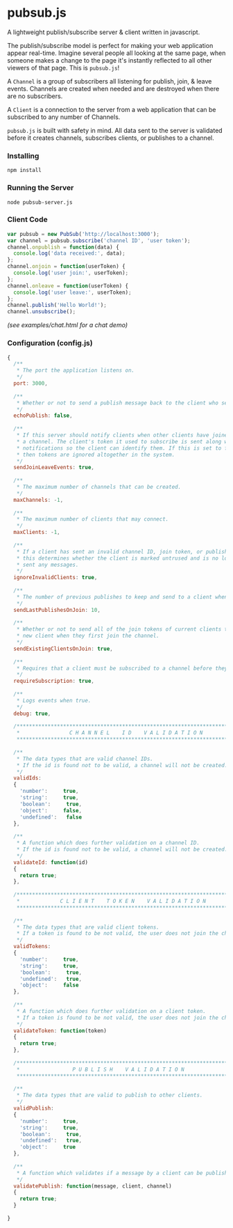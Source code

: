 # pubsub.js
A lightweight publish/subscribe server &amp; client written in javascript.

The publish/subscribe model is perfect for making your web application appear real-time. Imagine several people all looking at the same page, when someone makes a change to the page it's instantly reflected to all other viewers of that page. This is `pubsub.js`!  

A `Channel` is a group of subscribers all listening for publish, join, & leave events. Channels are created when needed and are destroyed when there are no subscribers.  
  
A `Client` is a connection to the server from a web application that can be subscribed to any number of Channels.  
  
`pubsub.js` is built with safety in mind. All data sent to the server is validated before it creates channels, subscribes clients, or publishes to a channel.  

### Installing

```
npm install
```

### Running the Server

```
node pubsub-server.js
```

### Client Code

```js
var pubsub = new PubSub('http://localhost:3000');
var channel = pubsub.subscribe('channel ID', 'user token');
channel.onpublish = function(data) {
  console.log('data received:', data);
};
channel.onjoin = function(userToken) {
  console.log('user join:', userToken);
};
channel.onleave = function(userToken) {
  console.log('user leave:', userToken);
};
channel.publish('Hello World!');
channel.unsubscribe();
```

*(see examples/chat.html for a chat demo)*

### Configuration (config.js)

```js
{
  /**
   * The port the application listens on.
   */
  port: 3000,
  
  /**
   * Whether or not to send a publish message back to the client who sent it.
   */
  echoPublish: false,
  
  /**
   * If this server should notify clients when other clients have joined or left
   * a channel. The client's token it used to subscribe is sent along with these
   * notifications so the client can identify them. If this is set to false
   * then tokens are ignored altogether in the system.
   */
  sendJoinLeaveEvents: true,
  
  /**
   * The maximum number of channels that can be created.
   */
  maxChannels: -1,
  
  /**
   * The maximum number of clients that may connect.
   */
  maxClients: -1,
  
  /**
   * If a client has sent an invalid channel ID, join token, or publish data
   * this determines whether the client is marked untrused and is no longer
   * sent any messages.
   */
  ignoreInvalidClients: true,
  
  /**
   * The number of previous publishes to keep and send to a client when they join.
   */
  sendLastPublishesOnJoin: 10,
  
  /**
   * Whether or not to send all of the join tokens of current clients to the 
   * new client when they first join the channel.
   */
  sendExistingClientsOnJoin: true,
  
  /**
   * Requires that a client must be subscribed to a channel before they can publish in it.
   */
  requireSubscription: true,
  
  /**
   * Logs events when true.
   */
  debug: true,
  
  /****************************************************************************
   *                C H A N N E L    I D    V A L I D A T I O N
   ****************************************************************************/
  
  /**
   * The data types that are valid channel IDs.
   * If the id is found not to be valid, a channel will not be created.
   */
  validIds: 
  {
    'number':     true,
    'string':     true,
    'boolean':     true,
    'object':     false,
    'undefined':   false
  },
  
  /**
   * A function which does further validation on a channel ID.
   * If the id is found not to be valid, a channel will not be created.
   */
  validateId: function(id)
  {
    return true;
  },
  
  /****************************************************************************
   *             C L I E N T    T O K E N    V A L I D A T I O N
   ****************************************************************************/
  
  /**
   * The data types that are valid client tokens.
   * If a token is found to be not valid, the user does not join the channel.
   */
  validTokens:
  {
    'number':     true,
    'string':     true,
    'boolean':     true,
    'undefined':   true,
    'object':     false
  },
  
  /**
   * A function which does further validation on a client token.
   * If a token is found to be not valid, the user does not join the channel.  
   */
  validateToken: function(token)
  {
    return true;
  },
  
  /****************************************************************************
   *                 P U B L I S H    V A L I D A T I O N
   ****************************************************************************/
  
  /**
   * The data types that are valid to publish to other clients.
   */
  validPublish:
  {
    'number':     true,
    'string':     true,
    'boolean':     true,
    'undefined':   true,
    'object':     true
  },
  
  /**
   * A function which validates if a message by a client can be published on a channel.
   */
  validatePublish: function(message, client, channel)
  {
    return true;
  }
  
}
```
